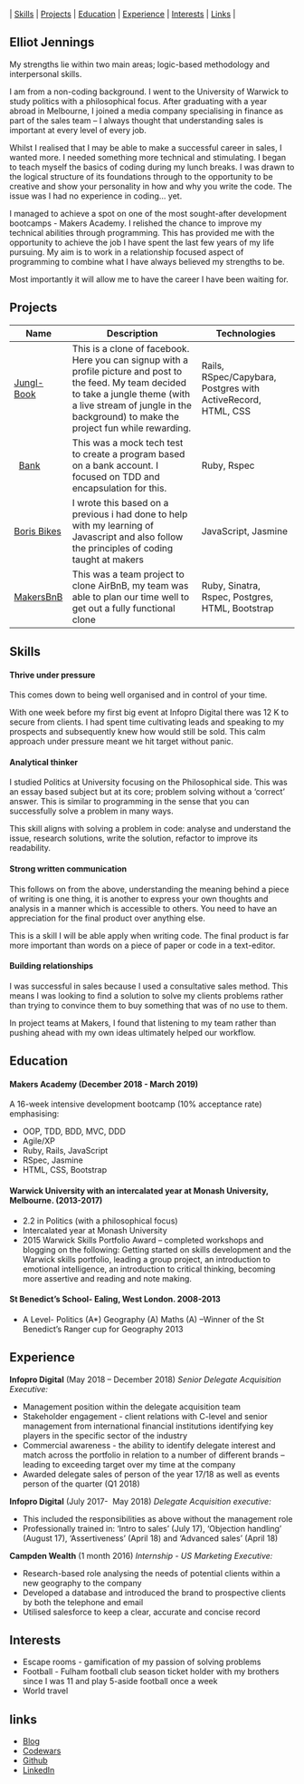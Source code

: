 | [Skills](#skills) | [Projects](#projects) | [Education](#education) | [Experience](#experience) | [Interests](#interests) | [Links](#links) |

## Elliot Jennings


My strengths lie within two main areas; logic-based methodology and interpersonal skills.

I am from a non-coding background. I went to the University of Warwick to study politics with a philosophical focus. After graduating with a year abroad in Melbourne, I joined a media company specialising in finance as part of the sales team – I always thought that understanding sales is important at every level of every job.

Whilst I realised that I may be able to make a successful career in sales, I wanted more. I needed something more technical and stimulating. I began to teach myself the basics of coding during my lunch breaks. I was drawn to the logical structure of its foundations through to the opportunity to be creative and show your personality in how and why you write the code. The issue was I had no experience in coding… yet.

I managed to achieve a spot on one of the most sought-after development bootcamps - Makers Academy. I relished the chance to improve my technical abilities through programming. This has provided me with the opportunity to achieve the job I have spent the last few years of my life pursuing. My aim is to work in a relationship focused aspect of programming to combine what I have always believed my strengths to be.

Most importantly it will allow me to have the career I have been waiting for.


## Projects

| Name                                                                 | Description | Technologies                      |
|----------------------------------------------------------------------|-------------|-----------------------------------|
|[Jungl-Book](https://github.com/ejennings95/Acebook-Simian-Sinister)  |  This is a clone of facebook. Here you can signup with a profile picture and post to the feed. My team decided to take a jungle theme (with a live stream of jungle in the background) to make the project fun while rewarding. |   Rails, RSpec/Capybara, Postgres with ActiveRecord, HTML, CSS            |
|   [Bank](https://github.com/ejennings95/Bank)                        |  This was a mock tech test to create a program based on a bank account. I focused on TDD and encapsulation for this. |       Ruby, Rspec                 |
| [Boris Bikes](https://github.com/ejennings95/Boris-bikes-javascript) |  I wrote this based on a previous i had done to help  with my learning of Javascript and also follow the principles of coding taught at makers |     JavaScript, Jasmine           |
|   [MakersBnB](https://github.com/ejennings95/makers_bnb) | This was a team project to clone AirBnB, my team was able to plan our time well to get out a fully functional clone |  Ruby, Sinatra, Rspec, Postgres, HTML, Bootstrap             |


## Skills

#### Thrive under pressure

This comes down to being well organised and in control of your time.

With one  week before my  first big event at Infopro Digital there was 12 K to secure from clients. I had spent time cultivating leads and speaking to my prospects and subsequently knew how would still be sold. This calm approach under pressure meant we hit target without panic.

#### Analytical thinker

I studied Politics at University focusing on the Philosophical side. This was an essay based subject but at its core; problem solving without a ‘correct’ answer. This is similar to programming in the sense that you can successfully solve a problem in many ways.

This skill aligns with solving a problem in code: analyse and understand the issue, research solutions, write the solution, refactor to improve its readability.

#### Strong written communication

This follows on from the above, understanding the meaning behind a piece of writing is one thing, it is another to express your own thoughts and analysis in a manner which is accessible to others. You need to have an appreciation for the final product over anything else.

This is a skill I will be able apply when writing code. The final product is far more important than words on a piece of paper or code in a text-editor.

#### Building relationships

I was successful in sales because I used a consultative sales method. This means I was looking to find a solution to solve my clients problems rather than trying to convince them to buy something that was of no use to them.

In project teams at Makers, I found that listening to my team rather than pushing ahead with my own ideas ultimately helped our workflow.

## Education

#### Makers Academy (December 2018 - March 2019)

A 16-week intensive development bootcamp (10% acceptance rate) emphasising:
- OOP, TDD, BDD, MVC, DDD
- Agile/XP
- Ruby, Rails, JavaScript
- RSpec, Jasmine
- HTML, CSS, Bootstrap

#### Warwick University with an intercalated year at Monash University, Melbourne. (2013-2017)

- 2.2 in Politics (with a philosophical focus)
- Intercalated year at Monash University
- 2015 Warwick Skills Portfolio Award – completed workshops and blogging on the following: Getting started on skills development and the Warwick skills portfolio, leading a group project, an introduction to emotional intelligence, an introduction to critical thinking, becoming more assertive and reading and note making.

#### St Benedict’s School- Ealing, West London. 2008-2013

- A Level- Politics (A*) Geography (A) Maths (A) –Winner of the St Benedict’s Ranger cup for Geography 2013

## Experience

**Infopro Digital** (May 2018 – December 2018)
*Senior Delegate Acquisition Executive:*
- Management position within the delegate acquisition team
- Stakeholder engagement  - client relations with C-level and senior management from international financial institutions identifying key players in the specific sector of the industry
- Commercial awareness  - the ability to identify delegate interest and match across the portfolio in relation to a number of different brands – leading to exceeding target over my time at the company
- Awarded delegate sales of person of the year 17/18 as well as events person of the quarter (Q1 2018)

**Infopro Digital** (July 2017-  May 2018)
*Delegate Acquisition executive:*
- This included the responsibilities as above without the management role
- Professionally trained in: ‘Intro to sales’ (July 17), ‘Objection handling’ (August 17), ‘Assertiveness’ (April 18) and ‘Advanced sales’ (April 18)

**Campden Wealth** (1 month 2016)
*Internship - US Marketing Executive:*
- Research-based role analysing the needs of potential clients within a new geography to the company
- Developed a database and introduced the brand to prospective clients by both the telephone and email
- Utilised salesforce to keep a clear, accurate and concise record

## Interests
- Escape rooms - gamification of my passion of solving problems
- Football - Fulham football club season ticket holder with my brothers since I was 11 and play 5-aside football once a week
- World travel

## links
- [Blog](https://medium.com/@ElliotPlusKatie)
- [Codewars](https://www.codewars.com/users/Jenno1995)
- [Github](https://github.com/ejennings95)
- [LinkedIn](https://www.linkedin.com/in/elliot-jennings/)
